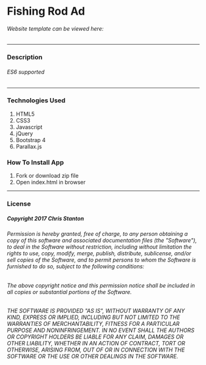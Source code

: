 
# Fishing Rod Ad

###### *Website template can be viewed here*:

---

### Description
###### ES6 supported

---

### Technologies Used
  1. HTML5
  2. CSS3
  3. Javascript
  4. jQuery
  5. Bootstrap 4
  6. Parallax.js

### How To Install App
  1. Fork or download zip file
  2. Open index.html in browser

---

### License
##### Copyright 2017 Chris Stanton

###### Permission is hereby granted, free of charge, to any person obtaining a copy of this software and associated documentation files (the "Software"), to deal in the Software without restriction, including without limitation the rights to use, copy, modify, merge, publish, distribute, sublicense, and/or sell copies of the Software, and to permit persons to whom the Software is furnished to do so, subject to the following conditions:

###### The above copyright notice and this permission notice shall be included in all copies or substantial portions of the Software.

###### THE SOFTWARE IS PROVIDED "AS IS", WITHOUT WARRANTY OF ANY KIND, EXPRESS OR IMPLIED, INCLUDING BUT NOT LIMITED TO THE WARRANTIES OF MERCHANTABILITY, FITNESS FOR A PARTICULAR PURPOSE AND NONINFRINGEMENT. IN NO EVENT SHALL THE AUTHORS OR COPYRIGHT HOLDERS BE LIABLE FOR ANY CLAIM, DAMAGES OR OTHER LIABILITY, WHETHER IN AN ACTION OF CONTRACT, TORT OR OTHERWISE, ARISING FROM, OUT OF OR IN CONNECTION WITH THE SOFTWARE OR THE USE OR OTHER DEALINGS IN THE SOFTWARE.
